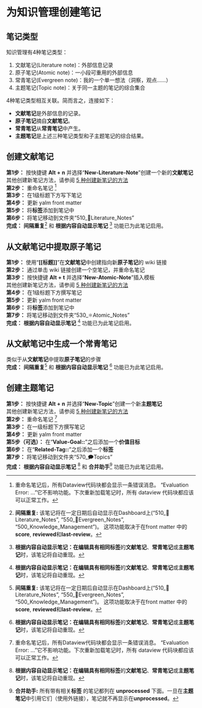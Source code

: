 # 为知识管理创建笔记

## 笔记类型

知识管理有4种笔记类型：

1. 文献笔记(Literature note)：外部信息记录
2. 原子笔记(Atomic note)：一小段可重用的外部信息
3. 常青笔记(Evergreen note)：我的一个单一想法（洞察，观点......）
4. 主题笔记(Topic note)：关于同一主题的笔记的综合集合

4种笔记类型相互关联。简而言之，连接如下：

- **文献笔记**是外部信息的记录。
- **原子笔记**摘自**文献笔记**。
- **常青笔记**从**常青笔记**中产生。
- **主题笔记**是上述三种笔记类型和子主题笔记的综合结果。

## 创建文献笔记
**第1步：** 按快捷键 **Alt + n** 并选择“**New-Literature-Note**”创建一个新的**文献笔记**  
其他创建新笔记方法，请参阅 [5 种创建新笔记的方法](QS_a1_5_ways_to_create_new_notes.md)  
**第2步：** 重命名笔记 [^1]  
**第3步：** 在1级标题下方写下笔记  
**第4步：** 更新 yalm front matter  
**第5步：** 将**标签**添加到笔记中  
**第6步：** 将笔记移动到文件夹“510_📔Literature_Notes”  
**完成：** **间隔重复**[^2] 和 **根据内容自动显示笔记** [^3] 功能已为此笔记启用。

## 从文献笔记中提取原子笔记

**第1步：** 使用“**[[标题]]**”在**文献笔记**中创建指向新**原子笔记**的 wiki 链接  
**第2步：** 通过单击 wiki 链接创建一个空笔记，并重命名笔记  
**第3步：** 按快捷键 **Alt + t** 并选择“**New-Atomic-Note**”插入模板  
其他创建新笔记方法，请参阅 [5 种创建新笔记的方法](QS_a1_5_ways_to_create_new_notes.md)  
**第4步：** 在1级标题下方撰写笔记  
**第5步：** 更新 yalm front matter  
**第6步：** 将**标签**添加到笔记中  
**第7步：** 将笔记移动到文件夹“530_⚛️Atomic_Notes”  
**完成：** **根据内容自动显示笔记** [^3] 功能已为此笔记启用。

## 从文献笔记中生成一个常青笔记

类似于从**文献笔记**中提取**原子笔记**的步骤  
**完成：** **间隔重复**[^2] 和 **根据内容自动显示笔记** [^3] 功能已为此笔记启用。

## 创建主题笔记

**第1步：** 按快捷键 **Alt + n** 并选择“**New-Topic**”创建一个新**主题笔记**  
其他创建新笔记方法，请参阅 [5 种创建新笔记的方法](QS_a1_5_ways_to_create_new_notes.md)  
**第2步：** 重命名笔记 [^1]  
**第3步：** 在一级标题下方撰写笔记  
**第4步：** 更新 yalm front matter  
**第5步（可选）：** 在“**Value-Goal::**”之后添加一个**价值目标**  
**第6步：** 在“**Related-Tag::**”之后添加一个**标签**  
**第7步：** 将笔记移动到文件夹“570_🗩Topics”  
**完成：** **根据内容自动显示笔记** [^3] 和 **合并助手**[^4] 功能已为此笔记启用。 



[^1]: 重命名笔记后，所有Dataview代码块都会显示一条错误消息。 “Evaluation Error: ...”它不影响功能。下次重新加载笔记时，所有 dataview 代码块都应该可以正常工作。

[^2]: **间隔重复:** 该笔记将在一定日期后自动显示在Dashboard上(“510_📔Literature_Notes”, “550_🌲Evergreen_Notes”, “500_Knowledge_Management”)。 这项功能取决于在front matter 中的**score**, **reviewed**和**last-review**。

[^3]: **根据内容自动显示笔记：**在编辑具有相同**标签**的**文献笔记**、**常青笔记**或**主题笔记**时，该笔记将自动重现。

[^4]: **合并助手:** 所有带有相关**标签** 的笔记都列在 **unprocessed** 下面。一旦在**主题笔记**中引用它们（使用外链接），笔记就不再显示在**unprocessed**。

